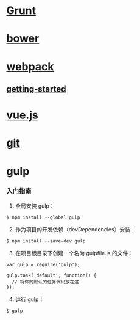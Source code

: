 # [Grunt](http://www.gruntjs.net/)

# [bower](https://bower.io/)

# [webpack](http://webpack.github.io/)
## [getting-started](https://webpack.github.io/docs/tutorials/getting-started/#development-server)

# [vue.js](http://cn.vuejs.org/)

# [git](http://www.bootcss.com/p/git-guide/)
# gulp
### 入门指南

1. 全局安装 gulp：

```
$ npm install --global gulp
```

2. 作为项目的开发依赖（devDependencies）安装：

```
$ npm install --save-dev gulp
```
3. 在项目根目录下创建一个名为 gulpfile.js 的文件：

```
var gulp = require('gulp');

gulp.task('default', function() {
  // 将你的默认的任务代码放在这
});
```
4. 运行 gulp：

```
$ gulp
```
